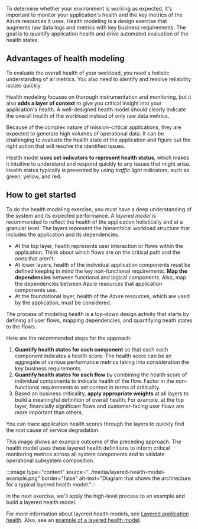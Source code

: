 
To determine whether your environment is working as expected, it's important to monitor your application's health and the key metrics of the Azure resources it uses. Health modeling is a design exercise that augments raw data logs and metrics with key business requirements. The goal is to quantify application health and drive automated evaluation of the health states.

## Advantages of health modeling

To evaluate the overall health of your workload, you need a holistic understanding of all metrics. You also need to identify and resolve reliability issues quickly. 

Health modeling focuses on thorough instrumentation and monitoring, but it also **adds a layer of context** to give you critical insight into your application's health. A well-designed health model should clearly indicate the overall health of the workload instead of only raw data metrics.

Because of the complex nature of mission-critical applications, they are expected to generate high volumes of operational data. It can be challenging to evaluate the health state of the application and figure out the right action that will resolve the identified issues.

Health model **uses set indicators to represent health status**, which makes it intuitive to understand and respond quickly to any issues that might arise. Health status typically is presented by using *traffic light* indicators, such as green, yellow, and red.

## How to get started

To do the health modeling exercise, you must have a deep understanding of the system and its expected performance. A _layered model_ is recommended to  reflect the health of the application holistically and at a granular level. The layers represent the hierarchical workload structure that includes the application and its dependencies. 

- At the top layer, health represents user interaction or flows within the application. Think about which flows are on the critical path and the ones that aren't. 
- At lower layers, health of the individual application components must be defined keeping in mind the key non-functional requirements. **Map the dependencies** between functional and logical components. Also, map the dependencies between Azure resources that application components use.
- At the foundational layer, health of the Azure resources, which are used by the application, must be considered.

The process of modeling health is a top-down design activity that starts by defining all user flows, mapping dependencies, and quantifying heath states to the flows.

Here are the recommended steps for the approach:

1. **Quantify health states for each component** so that each each component indicates a health score. The health score can be an aggregate of various  performance metrics taking into consideration the key business requirements.
1. **Quantify health states for each flow** by combining the health score of individual components to indicate health of the flow. Factor in the non-functional requirements to set context in terms of criticality.
1. Based on business criticality, **apply appropriate weights** at all layers to build a meaningful definition of overall health. For example, at the top layer, financially significant flows and customer-facing user flows are more important than others. 

You can trace application health scores through the layers to quickly find the root cause of service degradation.

This image shows an example outcome of the preceding approach. The health model uses these layered health definitions to inform critical monitoring metrics across all system components and to validate operational subsystem composition.

:::image type="content" source="../media/layered-health-model-example.png" border="false" alt-text="Diagram that shows the architecture for a typical layered health model.":::

In the next exercise, we'll apply the high-level process to an example and build a layered health model. 

For more information about layered health models, see [Layered application health](/azure/architecture/framework/mission-critical/mission-critical-health-modeling#layered-application-health). Also, see an [example of a layered health model](/azure/architecture/framework/mission-critical/mission-critical-health-modeling#example---layered-health-model).